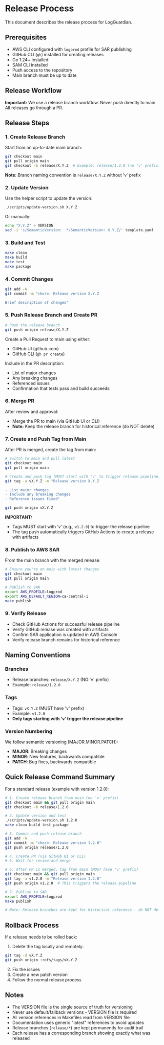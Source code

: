# Release Process

This document describes the release process for LogGuardian.

## Prerequisites

- AWS CLI configured with `logprod` profile for SAR publishing
- GitHub CLI (`gh`) installed for creating releases
- Go 1.24+ installed
- SAM CLI installed
- Push access to the repository
- Main branch must be up to date

## Release Workflow

**Important:** We use a release branch workflow. Never push directly to main. All releases go through a PR.

## Release Steps

### 1. Create Release Branch

Start from an up-to-date main branch:

```bash
git checkout main
git pull origin main
git checkout -b release/X.Y.Z  # Example: release/1.2.0 (no 'v' prefix)
```

**Note:** Branch naming convention is `release/X.Y.Z` without 'v' prefix

### 2. Update Version

Use the helper script to update the version:

```bash
./scripts/update-version.sh X.Y.Z
```

Or manually:
```bash
echo "X.Y.Z" > VERSION
sed -i 's/SemanticVersion: .*/SemanticVersion: X.Y.Z/' template.yaml
```

### 3. Build and Test

```bash
make clean
make build
make test
make package
```

### 4. Commit Changes

```bash
git add -A
git commit -m "chore: Release version X.Y.Z

Brief description of changes"
```

### 5. Push Release Branch and Create PR

```bash
# Push the release branch
git push origin release/X.Y.Z
```

Create a Pull Request to main using either:
- GitHub UI (github.com)
- GitHub CLI (`gh pr create`)

Include in the PR description:
- List of major changes
- Any breaking changes
- Referenced issues
- Confirmation that tests pass and build succeeds

### 6. Merge PR

After review and approval:
- Merge the PR to main (via GitHub UI or CLI)
- **Note:** Keep the release branch for historical reference (do NOT delete)

### 7. Create and Push Tag from Main

After PR is merged, create the tag from main:

```bash
# Switch to main and pull latest
git checkout main
git pull origin main

# Create and push tag (MUST start with 'v' to trigger release pipeline)
git tag -a vX.Y.Z -m "Release version X.Y.Z

- List major changes
- Include any breaking changes
- Reference issues fixed"

git push origin vX.Y.Z
```

**IMPORTANT:** 
- Tags MUST start with 'v' (e.g., `v1.2.0`) to trigger the release pipeline
- The tag push automatically triggers GitHub Actions to create a release with artifacts

### 8. Publish to AWS SAR

From the main branch with the merged release:

```bash
# Ensure you're on main with latest changes
git checkout main
git pull origin main

# Publish to SAR
export AWS_PROFILE=logprod
export AWS_DEFAULT_REGION=ca-central-1
make publish
```

### 9. Verify Release

- Check GitHub Actions for successful release pipeline
- Verify GitHub release was created with artifacts
- Confirm SAR application is updated in AWS Console
- Verify release branch remains for historical reference

## Naming Conventions

### Branches
- Release branches: `release/X.Y.Z` (NO 'v' prefix)
- Example: `release/1.2.0`

### Tags
- Tags: `vX.Y.Z` (MUST have 'v' prefix)
- Example: `v1.2.0`
- **Only tags starting with 'v' trigger the release pipeline**

### Version Numbering

We follow semantic versioning (MAJOR.MINOR.PATCH):

- **MAJOR**: Breaking changes
- **MINOR**: New features, backwards compatible
- **PATCH**: Bug fixes, backwards compatible

## Quick Release Command Summary

For a standard release (example with version 1.2.0):

```bash
# 1. Create release branch from main (no 'v' prefix)
git checkout main && git pull origin main
git checkout -b release/1.2.0

# 2. Update version and test
./scripts/update-version.sh 1.2.0
make clean build test package

# 3. Commit and push release branch
git add -A
git commit -m "chore: Release version 1.2.0"
git push origin release/1.2.0

# 4. Create PR (via GitHub UI or CLI)
# 5. Wait for review and merge

# 6. After PR is merged, tag from main (MUST have 'v' prefix)
git checkout main && git pull origin main
git tag -a v1.2.0 -m "Release version 1.2.0"
git push origin v1.2.0  # This triggers the release pipeline

# 7. Publish to SAR
export AWS_PROFILE=logprod
make publish

# Note: Release branches are kept for historical reference - do NOT delete
```

## Rollback Process

If a release needs to be rolled back:

1. Delete the tag locally and remotely:
```bash
git tag -d vX.Y.Z
git push origin :refs/tags/vX.Y.Z
```

2. Fix the issues
3. Create a new patch version
4. Follow the normal release process

## Notes

- The VERSION file is the single source of truth for versioning
- Never use default/fallback versions - VERSION file is required
- All version references in Makefiles read from VERSION file
- Documentation uses generic "latest" references to avoid updates
- Release branches (`release/*`) are kept permanently for audit trail
- Each release has a corresponding branch showing exactly what was released